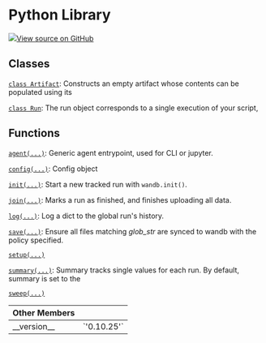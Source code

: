 # Python Library

[![](https://www.tensorflow.org/images/GitHub-Mark-32px.png)View source on GitHub](https://www.github.com/wandb/client/tree/18a721ba0f880a64aea802ebd3e2862f394610f4/wandb/__init__.py)

## Classes

[`class Artifact`](artifact.md): Constructs an empty artifact whose contents can be populated using its

[`class Run`](run.md): The run object corresponds to a single execution of your script,

## Functions

[`agent(...)`](agent.md): Generic agent entrypoint, used for CLI or jupyter.

[`config(...)`](config.md): Config object

[`init(...)`](init.md): Start a new tracked run with `wandb.init()`.

[`join(...)`](join.md): Marks a run as finished, and finishes uploading all data.

[`log(...)`](log.md): Log a dict to the global run's history.

[`save(...)`](save.md): Ensure all files matching _glob\_str_ are synced to wandb with the policy specified.

[`setup(...)`](setup.md)

[`summary(...)`](summary.md): Summary tracks single values for each run. By default, summary is set to the

[`sweep(...)`](sweep.md)

| Other Members |  |
| :--- | :--- |
|  \_\_version\_\_ |  \`'0.10.25'\` |

